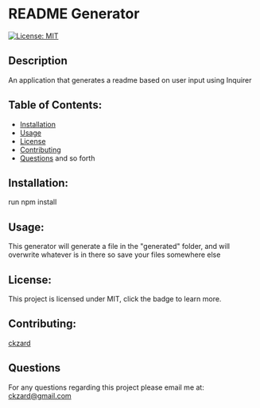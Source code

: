 # README Generator

  [![License: MIT](https://img.shields.io/badge/License-MIT-yellow.svg)](https://opensource.org/licenses/MIT)

  ## Description 
  An application that generates a readme based on user input using Inquirer

  ## Table of Contents:
  * [Installation](#installation)
  * [Usage](#usage)
  * [License](#license)
  * [Contributing](#contributing)
  * [Questions](#questions)
  and so forth

  ## Installation:
  run npm install

  ## Usage:
  This generator will generate a file in the "generated" folder, and will overwrite whatever is in there so save your files somewhere else

  ## License:
  This project is licensed under MIT, click the badge to learn more.

  ## Contributing:
  [ckzard](https://www.github.com/ckzard)

  ## Questions
  For any questions regarding this project please email me at:
  ckzard@gmail.com

